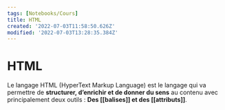 ```yaml
---
tags: [Notebooks/Cours]
title: HTML
created: '2022-07-03T11:58:50.626Z'
modified: '2022-07-03T13:28:35.384Z'
---
```


# HTML

Le langage HTML (HyperText Markup Language) est le langage qui va permettre de **structurer, d’enrichir et de donner du sens** au contenu avec principalement deux outils : **Des [[balises]] et des [[attributs]]**.